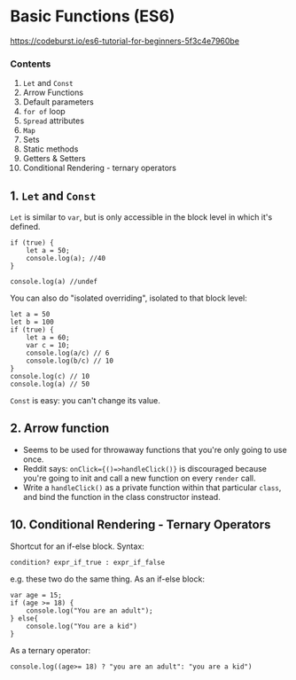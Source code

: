 # Basic Functions (ES6)

https://codeburst.io/es6-tutorial-for-beginners-5f3c4e7960be

### Contents

1. `Let` and `Const`
2. Arrow Functions
3. Default parameters
4. `for of` loop
5. `Spread` attributes
6. `Map`
7. Sets
8. Static methods
9. Getters & Setters
10. Conditional Rendering - ternary operators

## 1. `Let` and `Const`

`Let` is similar to `var`, but is only accessible in the block level in which it's defined.

```
if (true) {
    let a = 50;
    console.log(a); //40
}

console.log(a) //undef
```

You can also do "isolated overriding", isolated to that block level:

```
let a = 50
let b = 100
if (true) {
    let a = 60;
    var c = 10;
    console.log(a/c) // 6
    console.log(b/c) // 10
}
console.log(c) // 10
console.log(a) // 50
```

`Const` is easy: you can't change its value.

## 2. Arrow function

* Seems to be used for throwaway functions that you're only going to use once.
* Reddit says: `onClick={()=>handleClick()}` is discouraged because you're going to init and call a new function on every `render` call.
* Write a `handleClick()` as a private function within that particular `class`, and bind the function in the class constructor instead.

## 10. Conditional Rendering - Ternary Operators

Shortcut for an if-else block. Syntax:
```
condition? expr_if_true : expr_if_false
```

e.g. these two do the same thing. As an if-else block:
```
var age = 15;
if (age >= 18) {
    console.log("You are an adult");
} else{
    console.log("You are a kid")
}
```
As a ternary operator:
```
console.log((age>= 18) ? "you are an adult": "you are a kid")
```
